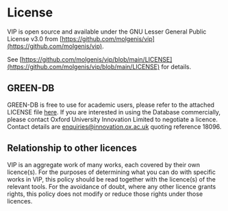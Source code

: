 # License
VIP is open source and available under the GNU Lesser General Public License v3.0 from [https://github.com/molgenis/vip](https://github.com/molgenis/vip).

See [https://github.com/molgenis/vip/blob/main/LICENSE](https://github.com/molgenis/vip/blob/main/LICENSE) for details.

## GREEN-DB
GREEN-DB is free to use for academic users, please refer to the attached LICENSE file [here](https://doi.org/10.5281/zenodo.5636209).
If you are interested in using the Database commercially, please contact Oxford University Innovation Limited to negotiate a licence. Contact details are <a href="mailto:enquiries@innovation.ox.ac.uk">enquiries@innovation.ox.ac.uk</a> quoting reference 18096.

## Relationship to other licences
VIP is an aggregate work of many works, each covered by their own licence(s). For the purposes of determining what you can do with specific works in VIP, this policy should be read together with the licence(s) of the relevant tools. For the avoidance of doubt, where any other licence grants rights, this policy does not modify or reduce those rights under those licences.
